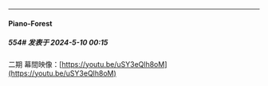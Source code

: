 ﻿
*****

####  Piano-Forest  
##### 554#       发表于 2024-5-10 00:15

二期 幕間映像：[https://youtu.be/uSY3eQlh8oM](https://youtu.be/uSY3eQlh8oM)

